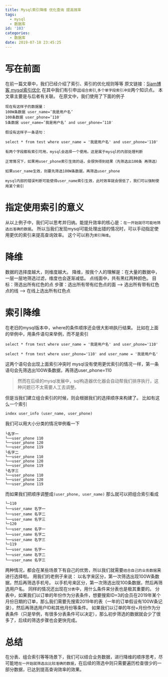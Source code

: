 ```yaml
---
title: Mysql索引降维 优化查询 提高效率
tags:
  - mysql
  - 数据库
id: '103'
categories:
  - 数据库
date: 2019-07-18 23:45:25
---
```


# 写在前面

在前一篇文章中，我们已经介绍了索引、索引的优化规则等等 原文链接：[Siam博客 mysql索引优化](https://www.siammm.cn/archives/100 "Siam博客 mysql索引优化") 在其中我们有引申出`组合索引`,`多个单字段索引冲突`两个知识点。 本文章主要是与后者有关联。 在原文中，我们使用了下面的例子

```
现在有这样子的数据量：
100W条数据 user_name=’我是用户名’
100条数据 user_phone=’110′
5条数据 user_name=’我是用户名’ and user_phone=’110′

假设有这样子一条语句：

select * from test where user_name = '我是用户名' and user_phone='110'

有两个字段都有索引可用，mysql会选择一个使用。这是属于mysql的内部处理判断

正常情况下，如果用user_phone索引生效的话，会很快得到结果（先筛选出100条 再筛选）

如果user_name生效，则要先筛选100W条数据，再筛选user_phone

mysql内部的错误判断可能使得user_name索引生效，此时效率就会很低了，我们可以强制使用某个索引
```

# 指定使用索引的意义

从以上例子中，我们可以思考并归纳。能提升效率的核心是：`在一开始就尽可能地筛选出准确的数据`。 所以当我们发现mysql可能处理出错的情况时，可以手动指定使用更优的索引来提高查询效率。 这个可以称为`索引降维`。

# 降维

数据的选择度越大，则维度越大。 降维，按我个人的理解是：在大量的数据中，一层一层地筛选过滤，维度也会逐渐减低。 点线面中，共有黑红两种颜色。 目标：筛选出所有红色的点 步骤：选出所有带有红色点的面 --> 选出所有带有红色点的线 --> 在线上选出所有红色点

# 索引降维

在老旧的mysql版本中，where的条件顺序还会很大影响执行结果。 比如在上面的举例中，用条件语句来举例，而不是索引

```
select * from test where user_name = '我是用户名' and user_phone='110'
```

```
select * from test where user_phone='110' and user_name = '我是用户名'
```

这两个语句会出现上面索引冲突时 mysql没有使用更优索引的情况一样，第一条语句会先筛选出100W条数据，再筛选user\_phone=110

> 然而在后续的mysql发展中，sql构造器优化器会自动帮我们排序执行，这种问题已不太需要人工去调整。

但是当我们建立组合索引的时候，则会根据我们的选择顺序来构建了。 比如有这么一个索引

```
index user_info (user_name, user_phone)
```

我们可以用大小分类的情况举例看一下

```
└名字一
└──user_phone 110
└──user_phone 120
└──user_phone 119
└名字二
└──user_phone 110
└──user_phone 120
└──user_phone 119
└名字三
└──user_phone 110
└──user_phone 120
└──user_phone 119
```

而如果我们把顺序调整成`(user_phone, user_name)` 那么就可以把组合索引看成

```
└─110
└──user_name 名字一
└──user_name 名字二
└──user_name 名字三
└─120
└──user_name 名字一
└──user_name 名字二
└──user_name 名字三
└─119
└──user_name 名字一
└──user_name 名字二
└──user_name 名字三
```

两种情况，都会在某些场景下有自己的优势，所以我们就需要`结合自己的业务数据`来进行选择啦。 用我们的老例子来说： 以名字来区分，第一次筛选出现100W条数据，然后再筛选手机号。 以手机号来区分，第一次筛选出现100条数据，然后再筛选用户名。 同样的情况还出现在`分表`中，用什么条件来分表也是极其重要的。 分表中，如果我们以订单的年份作为分表条件，想要搜索ID=3的会员在2019年某个月份日期的订单，那么我们需要先搜索2019年的表（一年的订单假设有100W条记录），然后再筛选用户ID和其他月份等条件。 如果我们以订单的年份+月份作为分表条件（只是举例，有很多分表条件可以决定），那么初步筛选的数据就会少了很多了，后续的筛选步骤也会更快完成。

# 总结

在分表、组合索引等等场景下，我们可以结合业务数据，进行降维的顺序思考，尽可能地`在一开始就筛选出比较准确的数据`，在后续的筛选中则只需要遍历检查很少的一部分数据，已达到提高查询效率的效果。